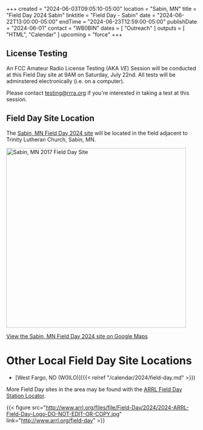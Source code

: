 +++
created = "2024-06-03T09:05:10-05:00"
location = "Sabin, MN"
title = "Field Day 2024 Sabin"
linktitle = "Field Day - Sabin"
date = "2024-06-22T13:00:00-05:00"
endTime = "2024-06-23T12:59:00-05:00"
publishDate = "2024-06-01"
contact = "WB0BIN"
dates = [ "Outreach" ]
outputs = [ "HTML", "Calendar" ]
upcoming = "force"
+++
## License Testing

An FCC Amateur Radio License Testing (AKA *VE*) Session will be conducted at this Field
Day site at 9AM on Saturday, July 22nd. All tests will be adminstered
electronically (i.e. on a computer).

Please contact testing@rrra.org if you're interested in taking a test at this
session.

## Field Day Site Location

The [Sabin, MN Field Day 2024 site](https://goo.gl/maps/3LZgFLksDvk) will be located in the field adjacent to Trinity Lutheran Church, Sabin, MN.

<a data-flickr-embed="true"  href="https://www.flickr.com/photos/147076354@N03/35284000302/in/dateposted-public/" title="Sabin, MN 2024 Field Day Site"><img src="https://c1.staticflickr.com/5/4239/35284000302_f9635a5ac1.jpg" width="474" height="474" alt="Sabin, MN 2017 Field Day Site"></a><script async src="//embedr.flickr.com/assets/client-code.js" charset="utf-8"></script>

[View the Sabin, MN Field Day 2024 site on Google Maps](https://goo.gl/maps/3LZgFLksDvk)

# Other Local Field Day Site Locations

* [West Fargo, ND \(W0ILO\)]({{< relref "/calendar/2024/field-day.md" >}})

More Field Day sites in the area may be found with the 
[ARRL Field Day Station Locator](http://www.arrl.org/field-day-locator).

{{< figure src="http://www.arrl.org/files/file/Field-Day/2024/2024-ARRL-Field-Day-Logo-DO-NOT-EDIT-OR-COPY.jpg" link="http://www.arrl.org/field-day" >}}
